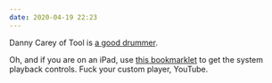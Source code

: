 ```yaml
---
date: 2020-04-19 22:23
---
```


Danny Carey of Tool is [a good drummer](https://www.youtube.com/watch?v=FssULNGSZIA).

Oh, and if you are on an iPad, use [this bookmarklet](javascript:document.querySelector(%22video%22).webkitEnterFullScreen();) to get the system playback controls. Fuck your custom player, YouTube.